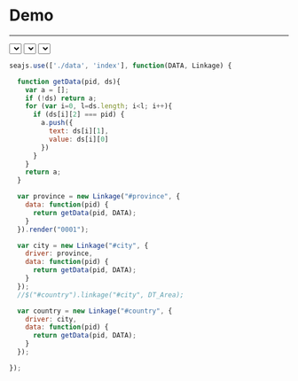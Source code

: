 # Demo

---

<select id="province" name="province"></select>
<select id="city" name="city"></select>
<select id="country" name="country"></select>

````javascript
seajs.use(['./data', 'index'], function(DATA, Linkage) {

  function getData(pid, ds){
    var a = [];
    if (!ds) return a;
    for (var i=0, l=ds.length; i<l; i++){
      if (ds[i][2] === pid) {
        a.push({
          text: ds[i][1],
          value: ds[i][0]
        })
      }
    }
    return a;
  }

  var province = new Linkage("#province", {
    data: function(pid) {
      return getData(pid, DATA);
    }
  }).render("0001");

  var city = new Linkage("#city", {
    driver: province,
    data: function(pid) {
      return getData(pid, DATA);
    }
  });
  //$("#country").linkage("#city", DT_Area);

  var country = new Linkage("#country", {
    driver: city,
    data: function(pid) {
      return getData(pid, DATA);
    }
  });

});
````
